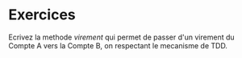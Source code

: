 
# Exercices

Ecrivez la methode *virement* qui permet de passer d'un virement du Compte A vers la Compte B, on respectant le mecanisme de TDD.

